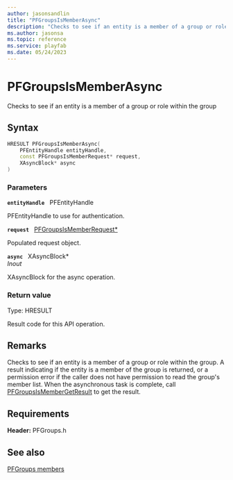 ```yaml
---
author: jasonsandlin
title: "PFGroupsIsMemberAsync"
description: "Checks to see if an entity is a member of a group or role within the group"
ms.author: jasonsa
ms.topic: reference
ms.service: playfab
ms.date: 05/24/2023
---
```


# PFGroupsIsMemberAsync  

Checks to see if an entity is a member of a group or role within the group  

## Syntax  
  
```cpp
HRESULT PFGroupsIsMemberAsync(  
    PFEntityHandle entityHandle,  
    const PFGroupsIsMemberRequest* request,  
    XAsyncBlock* async  
)  
```  
  
### Parameters  
  
**`entityHandle`** &nbsp; PFEntityHandle  
  
PFEntityHandle to use for authentication.  
  
**`request`** &nbsp; [PFGroupsIsMemberRequest*](../../pfgroupstypes/structs/pfgroupsismemberrequest.md)  
  
Populated request object.  
  
**`async`** &nbsp; XAsyncBlock*  
*_Inout_*  
  
XAsyncBlock for the async operation.  
  
  
### Return value
Type: HRESULT
  
Result code for this API operation.
  
## Remarks  
  
Checks to see if an entity is a member of a group or role within the group. A result indicating if the entity is a member of the group is returned, or a permission error if the caller does not have permission to read the group's member list. When the asynchronous task is complete, call [PFGroupsIsMemberGetResult](pfgroupsismembergetresult.md) to get the result.
  
## Requirements  
  
**Header:** PFGroups.h
  
## See also  
[PFGroups members](../pfgroups_members.md)  

  
  
